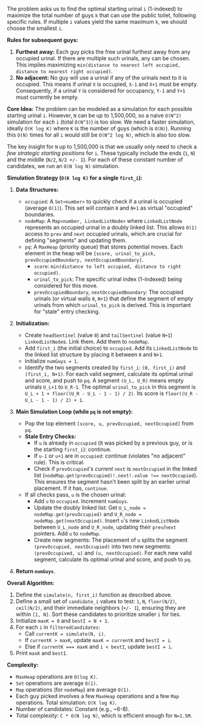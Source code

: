 The problem asks us to find the optimal starting urinal `i` (1-indexed) to maximize the total number of guys `k` that can use the public toilet, following specific rules. If multiple `i` values yield the same maximum `k`, we should choose the smallest `i`.

**Rules for subsequent guys:**
1.  **Furthest away:** Each guy picks the free urinal furthest away from any occupied urinal. If there are multiple such urinals, any can be chosen. This implies maximizing `min(distance to nearest left occupied, distance to nearest right occupied)`.
2.  **No adjacent:** No guy will use a urinal if any of the urinals next to it is occupied. This means if urinal `X` is occupied, `X-1` and `X+1` must be empty. Consequently, if a urinal `Y` is considered for occupancy, `Y-1` and `Y+1` must currently be empty.

**Core Idea:**
The problem can be modeled as a simulation for each possible starting urinal `i`. However, `N` can be up to 1,500,000, so a naive `O(N^2)` simulation for each `i` (total `O(N^3)`) is too slow. We need a faster simulation, ideally `O(K log K)` where `K` is the number of guys (which is `O(N)`). Running this `O(N)` times for all `i` would still be `O(N^2 log N)`, which is also too slow.

The key insight for `N` up to 1,500,000 is that we usually only need to check a *few strategic starting positions* for `i`. These typically include the ends (`1`, `N`) and the middle (`N/2`, `N/2 +/- 1`). For each of these constant number of candidates, we run an `O(N log N)` simulation.

**Simulation Strategy (`O(K log K)` for a single `first_i`):**

1.  **Data Structures:**
    *   `occupied`: A `Set<number>` to quickly check if a urinal is occupied (average `O(1)`). This set will contain `0` and `N+1` as virtual "occupied" boundaries.
    *   `nodeMap`: A `Map<number, LinkedListNode>` where `LinkedListNode` represents an occupied urinal in a doubly linked list. This allows `O(1)` access to `prev` and `next` occupied urinals, which are crucial for defining "segments" and updating them.
    *   `pq`: A `MaxHeap` (priority queue) that stores potential moves. Each element in the heap will be `[score, urinal_to_pick, prevOccupiedBoundary, nextOccupiedBoundary]`.
        *   `score`: `min(distance to left occupied, distance to right occupied)`.
        *   `urinal_to_pick`: The specific urinal index (1-indexed) being considered for this move.
        *   `prevOccupiedBoundary`, `nextOccupiedBoundary`: The occupied urinals (or virtual walls `0`, `N+1`) that define the segment of empty urinals from which `urinal_to_pick` is derived. This is important for "stale" entry checking.

2.  **Initialization:**
    *   Create `headSentinel` (value `0`) and `tailSentinel` (value `N+1`) `LinkedListNode`s. Link them. Add them to `nodeMap`.
    *   Add `first_i` (the initial choice) to `occupied`. Add its `LinkedListNode` to the linked list structure by placing it between `0` and `N+1`.
    *   Initialize `numGuys = 1`.
    *   Identify the two segments created by `first_i`: `(0, first_i)` and `(first_i, N+1)`. For each valid segment, calculate its optimal urinal and score, and push to `pq`. A segment `(U_L, U_R)` means empty urinals `U_L+1` to `U_R-1`. The optimal `urinal_to_pick` in this segment is `U_L + 1 + floor((U_R - U_L - 1 - 1) / 2)`. Its score is `floor((U_R - U_L - 1 - 1) / 2) + 1`.

3.  **Main Simulation Loop (while `pq` is not empty):**
    *   Pop the top element `[score, u, prevOccupied, nextOccupied]` from `pq`.
    *   **Stale Entry Checks:**
        *   If `u` is already in `occupied` (it was picked by a previous guy, or is the starting `first_i`): continue.
        *   If `u-1` or `u+1` are in `occupied`: continue (violates "no adjacent" rule). This is critical.
        *   Check if `prevOccupied`'s *current* `next` is `nextOccupied` in the linked list (`nodeMap.get(prevOccupied)!.next!.value !== nextOccupied`). This ensures the segment hasn't been split by an earlier urinal placement. If it has, `continue`.
    *   If all checks pass, `u` is the chosen urinal:
        *   Add `u` to `occupied`. Increment `numGuys`.
        *   Update the doubly linked list: Get `U_L_node = nodeMap.get(prevOccupied)` and `U_R_node = nodeMap.get(nextOccupied)`. Insert `u`'s new `LinkedListNode` between `U_L_node` and `U_R_node`, updating their `prev`/`next` pointers. Add `u` to `nodeMap`.
        *   Create new segments: The placement of `u` splits the segment `(prevOccupied, nextOccupied)` into two new segments: `(prevOccupived, u)` and `(u, nextOccupied)`. For each new valid segment, calculate its optimal urinal and score, and push to `pq`.

4.  **Return `numGuys`**.

**Overall Algorithm:**

1.  Define the `simulate(n, first_i)` function as described above.
2.  Define a small set of `candidate_i` values to test: `1`, `N`, `floor(N/2)`, `ceil(N/2)`, and their immediate neighbors (`+/- 1`), ensuring they are within `[1, N]`. Sort these candidates to prioritize smaller `i` for ties.
3.  Initialize `maxK = 0` and `bestI = N + 1`.
4.  For each `i` in `filteredCandidates`:
    *   Call `currentK = simulate(N, i)`.
    *   If `currentK > maxK`, update `maxK = currentK` and `bestI = i`.
    *   Else if `currentK === maxK` and `i < bestI`, update `bestI = i`.
5.  Print `maxK` and `bestI`.

**Complexity:**
*   `MaxHeap` operations are `O(log K)`.
*   `Set` operations are average `O(1)`.
*   `Map` operations (for `nodeMap`) are average `O(1)`.
*   Each guy picked involves a few `MaxHeap` operations and a few `Map` operations. Total simulation: `O(K log K)`.
*   Number of candidates: Constant (e.g., ~6-8).
*   Total complexity: `C * O(N log N)`, which is efficient enough for `N=1.5M`.